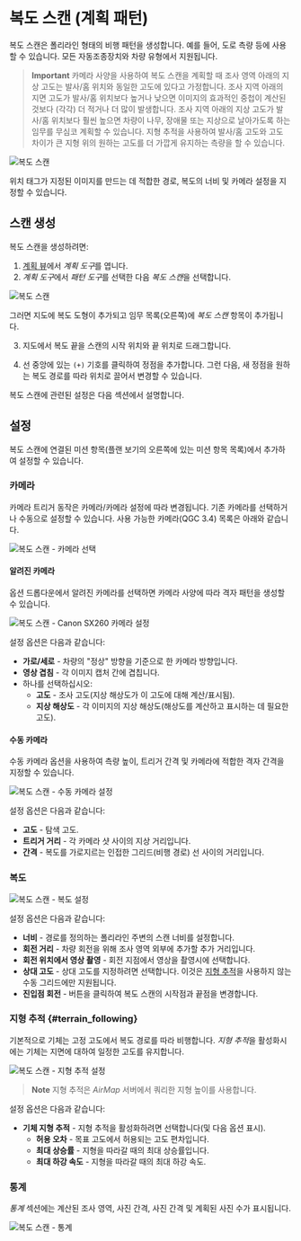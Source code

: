 # 복도 스캔 (계획 패턴)

복도 스캔은 폴리라인 형태의 비행 패턴을 생성합니다. 예를 들어, 도로 측량 등에 사용할 수 있습니다. 모든 자동조종장치와 차량 유형에서 지원됩니다.

> **Important** 카메라 사양을 사용하여 복도 스캔을 계획할 때 조사 영역 아래의 지상 고도는 발사/홈 위치와 동일한 고도에 있다고 가정합니다. 조사 지역 아래의 지면 고도가 발사/홈 위치보다 높거나 낮으면 이미지의 효과적인 중첩이 계산된 것보다 (각각) 더 적거나 더 많이 발생합니다. 조사 지역 아래의 지상 고도가 발사/홈 위치보다 훨씬 높으면 차량이 나무, 장애물 또는 지상으로 날아가도록 하는 임무를 무심코 계획할 수 있습니다. 지형 추적을 사용하여 발사/홈 고도와 고도 차이가 큰 지형 위의 원하는 고도를 더 가깝게 유지하는 측량을 할 수 있습니다.

![복도 스캔](../../assets/plan/corridor_scan.jpg)

위치 태그가 지정된 이미지를 만드는 데 적합한 경로, 복도의 너비 및 카메라 설정을 지정할 수 있습니다.

## 스캔 생성

복도 스캔을 생성하려면:

1. [계획 뷰](../PlanView/PlanView.md)에서 *계획 도구*를 엽니다.
2. *계획 도구*에서 *패턴 도구*를 선택한 다음 *복도 스캔*을 선택합니다.
  
  ![복도 스캔](../../assets/plan/corridor_scan_menu.jpg)
  
  그러면 지도에 복도 도형이 추가되고 임무 목록(오른쪽)에 *복도 스캔* 항목이 추가됩니다.

3. 지도에서 복도 끝을 스캔의 시작 위치와 끝 위치로 드래그합니다.

4. 선 중앙에 있는 `(+)` 기호를 클릭하여 정점을 추가합니다. 그런 다음, 새 정점을 원하는 복도 경로를 따라 위치로 끌어서 변경할 수 있습니다.

복도 스캔에 관련된 설정은 다음 섹션에서 설명합니다.

## 설정

복도 스캔에 연결된 미션 항목(플랜 보기의 오른쪽에 있는 미션 항목 목록)에서 추가하여 설정할 수 있습니다.

### 카메라

카메라 트리거 동작은 카메라/카메라 설정에 따라 변경됩니다. 기존 카메라를 선택하거나 수동으로 설정할 수 있습니다. 사용 가능한 카메라(QGC 3.4) 목록은 아래와 같습니다.

![복도 스캔 - 카메라 선택](../../assets/plan/corridor_scan_settings_camera_select.jpg)

#### 알려진 카메라

옵션 드롭다운에서 알려진 카메라를 선택하면 카메라 사양에 따라 격자 패턴을 생성할 수 있습니다.

![복도 스캔 - Canon SX260 카메라 설정](../../assets/plan/corridor_scan_settings_camera_canon_sx260.jpg)

설정 옵션은 다음과 같습니다:

- **가로/세로** - 차량의 "정상" 방향을 기준으로 한 카메라 방향입니다.
- **영상 겹침** - 각 이미지 캡처 간에 겹칩니다.
- 하나를 선택하십시오: 
  - **고도** - 조사 고도(지상 해상도가 이 고도에 대해 계산/표시됨).
  - **지상 해상도** - 각 이미지의 지상 해상도(해상도를 계산하고 표시하는 데 필요한 고도).

#### 수동 카메라

수동 카메라 옵션을 사용하여 측량 높이, 트리거 간격 및 카메라에 적합한 격자 간격을 지정할 수 있습니다.

![복도 스캔 - 수동 카메라 설정](../../assets/plan/corridor_scan_settings_camera_manual.jpg)

설정 옵션은 다음과 같습니다:

- **고도** - 탐색 고도.
- **트리거 거리** - 각 카메라 샷 사이의 지상 거리입니다.
- **간격** - 복도를 가로지르는 인접한 그리드(비행 경로) 선 사이의 거리입니다.

### 복도

![복도 스캔 - 복도 설정](../../assets/plan/corridor_scan_settings_corridor.jpg)

설정 옵션은 다음과 같습니다:

- **너비** - 경로를 정의하는 폴리라인 주변의 스캔 너비를 설정합니다.
- **회전 거리** - 차량 회전을 위해 조사 영역 외부에 추가할 추가 거리입니다.
- **회전 위치에서 영상 촬영** - 회전 지점에서 영상을 촬영시에 선택합니다.
- **상대 고도** - 상대 고도를 지정하려면 선택합니다. 이것은 [지형 추적](#terrain_following)을 사용하지 않는 수동 그리드에만 지원됩니다.
- **진입점 회전** - 버튼을 클릭하여 복도 스캔의 시작점과 끝점을 변경합니다.

### 지형 추적 {#terrain_following}

기본적으로 기체는 고정 고도에서 복도 경로를 따라 비행합니다. *지형 추적*을 활성화시에는 기체는 지면에 대하여 일정한 고도를 유지합니다.

![복도 스캔 - 지형 추적 설정](../../assets/plan/corridor_scan_settings_terrain.jpg)

> **Note** 지형 추적은 *AirMap* 서버에서 쿼리한 지형 높이를 사용합니다.

설정 옵션은 다음과 같습니다:

- **기체 지형 추적** - 지형 추적을 활성화하려면 선택합니다(및 다음 옵션 표시). 
  - **허용 오차** - 목표 고도에서 허용되는 고도 편차입니다.
  - **최대 상승률** - 지형을 따라갈 때의 최대 상승률입니다.
  - **최대 하강 속도** - 지형을 따라갈 때의 최대 하강 속도.

### 통계

*통계* 섹션에는 계산된 조사 영역, 사진 간격, 사진 간격 및 계획된 사진 수가 표시됩니다.

![복도 스캔 - 통계](../../assets/plan/corridor_scan_settings_statistics.jpg)